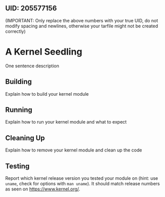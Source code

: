 ## UID: 205577156

(IMPORTANT: Only replace the above numbers with your true UID, do not modify spacing and newlines, otherwise your tarfile might not be created correctly)

# A Kernel Seedling

One sentence description

## Building

Explain how to build your kernel module

## Running

Explain how to run your kernel module and what to expect

## Cleaning Up

Explain how to remove your kernel module and clean up the code

## Testing

Report which kernel release version you tested your module on
(hint: use `uname`, check for options with `man uname`).
It should match release numbers as seen on <https://www.kernel.org/>.
